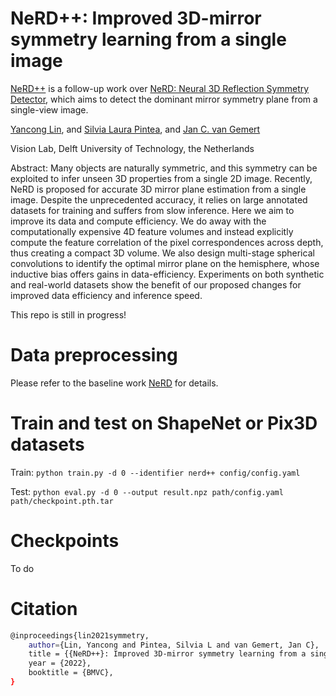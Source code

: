 # NeRD++: Improved 3D-mirror symmetry learning from a single image 

[NeRD++](https://arxiv.org/abs/2112.12579) is a follow-up work over [NeRD: Neural 3D Reflection Symmetry Detector](https://arxiv.org/abs/2105.03211), which aims to detect the dominant mirror symmetry plane from a single-view image.

[Yancong Lin](https://yanconglin.github.io/), and [Silvia Laura Pintea](https://silvialaurapintea.github.io/), and [Jan C. van Gemert](http://jvgemert.github.io/)

Vision Lab, Delft University of Technology, the Netherlands


Abstract: 
Many objects are naturally symmetric, and this symmetry can be exploited to infer unseen 3D properties from a single 2D image. Recently, NeRD is proposed for accurate 3D mirror plane estimation from a single image. Despite the unprecedented accuracy, it relies on large annotated datasets for training and suffers from slow inference. Here we aim to improve its data and compute efficiency. We do away with the computationally expensive 4D feature volumes and instead explicitly compute the feature correlation of the pixel correspondences across depth, thus creating a compact 3D volume. We also design multi-stage spherical convolutions to identify the optimal mirror plane on the hemisphere, whose inductive bias offers gains in data-efficiency. Experiments on both synthetic and real-world datasets show the benefit of our proposed changes for improved data efficiency and inference speed.

This repo is still in progress!

# Data preprocessing
Please refer to the baseline work [NeRD](https://github.com/zhou13/nerd#downloading-the-processed-datasets) for details.

# Train and test on ShapeNet or Pix3D datasets
Train: `python train.py -d 0 --identifier nerd++ config/config.yaml` 

Test: `python eval.py -d 0 --output result.npz path/config.yaml path/checkpoint.pth.tar`




# Checkpoints
To do

# Citation
```bash
@inproceedings{lin2021symmetry,
    author={Lin, Yancong and Pintea, Silvia L and van Gemert, Jan C},
    title = {{NeRD++}: Improved 3D-mirror symmetry learning from a single image},
    year = {2022},
    booktitle = {BMVC},
}
```
